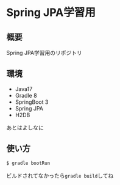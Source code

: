 # Spring JPA学習用
## 概要
Spring JPA学習用のリポジトリ  

## 環境
- Java17
- Gradle 8
- SpringBoot 3
- Spring JPA
- H2DB

あとはよしなに

## 使い方
```bash
$ gradle bootRun
```

ビルドされてなかったら`gradle build`してね